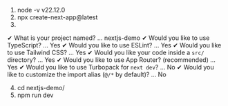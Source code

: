 1) node -v
v22.12.0
2) npx create-next-app@latest
3) 

✔ What is your project named? … nextjs-demo
✔ Would you like to use TypeScript? …  Yes
✔ Would you like to use ESLint? …  Yes
✔ Would you like to use Tailwind CSS? … Yes
✔ Would you like your code inside a `src/` directory? …  Yes
✔ Would you like to use App Router? (recommended) … Yes
✔ Would you like to use Turbopack for `next dev`? … No 
✔ Would you like to customize the import alias (`@/*` by default)? … No 

4) cd nextjs-demo/
5) npm run dev

